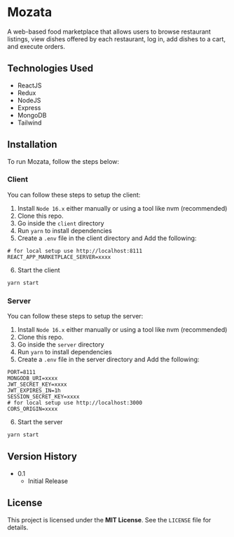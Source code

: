 # Mozata
A web-based food marketplace that allows users to browse restaurant listings, view dishes offered by each restaurant, log in, add dishes to a cart, and execute orders.

## Technologies Used
- ReactJS
- Redux
- NodeJS
- Express
- MongoDB
- Tailwind

## Installation
To run Mozata, follow the steps below:

### Client
You can follow these steps to setup the client:
1. Install `Node 16.x` either manually or using a tool like nvm (recommended)
2. Clone this repo.
3. Go inside the `client` directory
4. Run `yarn` to install dependencies
5. Create a `.env` file in the client directory and Add the following:
  ```
  # for local setup use http://localhost:8111
  REACT_APP_MARKETPLACE_SERVER=xxxx
  ```
6. Start the client
  ```sh
  yarn start
  ```

### Server
You can follow these steps to setup the server:

1. Install `Node 16.x` either manually or using a tool like nvm (recommended)
2. Clone this repo.
3. Go inside the `server` directory
4. Run `yarn` to install dependencies
5. Create a `.env` file in the server directory and Add the following:
  ```
  PORT=8111
  MONGODB_URI=xxxx
  JWT_SECRET_KEY=xxxx
  JWT_EXPIRES_IN=1h
  SESSION_SECRET_KEY=xxxx
  # for local setup use http://localhost:3000
  CORS_ORIGIN=xxxx
  ```
6. Start the server
  ```sh
  yarn start
  ```

## Version History
* 0.1
    * Initial Release

## License
This project is licensed under the **MIT License**. See the `LICENSE` file for details.
